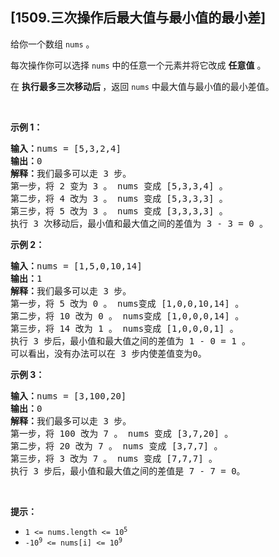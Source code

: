 ## [1509.三次操作后最大值与最小值的最小差]
<p>给你一个数组&nbsp;<code>nums</code>&nbsp;。</p>

<p>每次操作你可以选择&nbsp;<code>nums</code>&nbsp;中的任意一个元素并将它改成 <strong>任意值</strong> 。</p>

<p>在&nbsp;<strong>执行最多三次移动后&nbsp;</strong>，返回&nbsp;<code>nums</code>&nbsp;中最大值与最小值的最小差值。</p>

<p>&nbsp;</p>

<p><strong class="example">示例 1：</strong></p>

<pre>
<strong>输入：</strong>nums = [5,3,2,4]
<strong>输出：</strong>0
<strong>解释：</strong>我们最多可以走 3 步。
第一步，将 2 变为 3 。 nums 变成 [5,3,3,4] 。
第二步，将 4 改为 3 。 nums 变成 [5,3,3,3] 。
第三步，将 5 改为 3 。 nums 变成 [3,3,3,3] 。
执行 3 次移动后，最小值和最大值之间的差值为 3 - 3 = 0 。</pre>

<p><strong class="example">示例 2：</strong></p>

<pre>
<strong>输入：</strong>nums = [1,5,0,10,14]
<strong>输出：</strong>1
<strong>解释：</strong>我们最多可以走 3 步。
第一步，将 5 改为 0 。 nums变成 [1,0,0,10,14] 。
第二步，将 10 改为 0 。 nums变成 [1,0,0,0,14] 。
第三步，将 14 改为 1 。 nums变成 [1,0,0,0,1] 。
执行 3 步后，最小值和最大值之间的差值为 1 - 0 = 1 。
可以看出，没有办法可以在 3 步内使差值变为0。
</pre>

<p><strong class="example">示例 3：</strong></p>

<pre>
<strong>输入：</strong>nums = [3,100,20]
<strong>输出：</strong>0
<strong>解释：</strong>我们最多可以走 3 步。
第一步，将 100 改为 7 。 nums 变成 [3,7,20] 。
第二步，将 20 改为 7 。 nums 变成 [3,7,7] 。
第三步，将 3 改为 7 。 nums 变成 [7,7,7] 。
执行 3 步后，最小值和最大值之间的差值是 7 - 7 = 0。</pre>

<p>&nbsp;</p>

<p><strong>提示：</strong></p>

<ul>
	<li><code>1 &lt;= nums.length &lt;= 10<sup>5</sup></code></li>
	<li><code>-10<sup>9</sup> &lt;= nums[i] &lt;= 10<sup>9</sup></code></li>
</ul>
